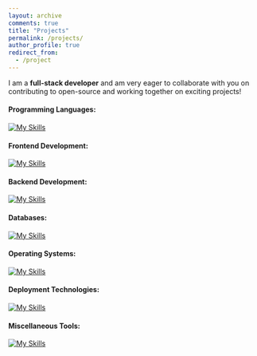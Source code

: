 ```yaml
---
layout: archive
comments: true
title: "Projects"
permalink: /projects/
author_profile: true
redirect_from:
  - /project
---
```


I am a **full-stack developer** and am very eager to collaborate with you on contributing to open-source and working together on exciting projects!

#### Programming Languages:
[![My Skills](https://skillicons.dev/icons?i=rust,c,cpp,java,py,latex,md,html,css,nodejs,php)](https://skillicons.dev)

#### Frontend Development:
[![My Skills](https://skillicons.dev/icons?i=react,js,wasm,nextjs,nginx,redux,tailwind,tauri,vite,yarn,yew,cloudflare,npm,electron,firebase,figma,materialui,bootstrap)](https://skillicons.dev)

#### Backend Development:
[![My Skills](https://skillicons.dev/icons?i=rocket,django,fastapi,flask,actix)](https://skillicons.dev)

#### Databases:
[![My Skills](https://skillicons.dev/icons?i=redis,sqlite,postgres,mongodb,mysql)](https://skillicons.dev)

#### Operating Systems:
[![My Skills](https://skillicons.dev/icons?i=arch,ubuntu,windows,linux)](https://skillicons.dev)

#### Deployment Technologies:
[![My Skills](https://skillicons.dev/icons?i=kubernetes,docker)](https://skillicons.dev)

#### Miscellaneous Tools:
[![My Skills](https://skillicons.dev/icons?i=rabbitmq,raspberrypi,regex,stackoverflow,sklearn,selenium,vscode,wordpress,anaconda,pytorch,postman,bash,clion,pycharm,cmake,maven,discord,git,github,gitlab,idea)](https://skillicons.dev)
